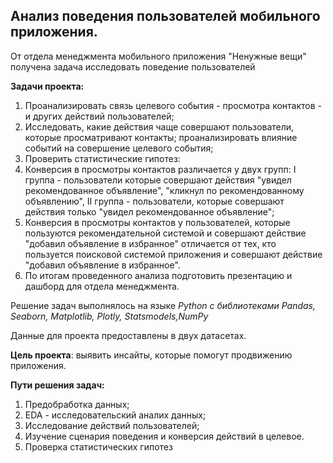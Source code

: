
## Анализ поведения пользователей мобильного приложения.

От отдела менеджмента мобильного приложения "Ненужные вещи" получена задача исследовать поведение пользователей

**Задачи проекта:**
1) Проанализировать связь целевого события - просмотра контактов - и других действий пользователей;
2) Исследовать, какие действия чаще совершают пользователи, которые просматривают контакты;
проанализировать влияние событий на совершение целевого события;
3) Проверить статистические гипотез:
4) Конверсия в просмотры контактов различается у двух групп: I группа - пользователи которые совершают действия "увидел рекомендованное объявление", "кликнул по рекомендованному объявлению", II группа - пользователи, которые совершают действия только "увидел рекомендованное объявление";
5) Конверсия в просмотры контактов у пользователей, которые пользуются рекомендательной системой и совершают действие "добавил объявление в избранное" отличается от тех, кто пользуется поисковой системой приложения и совершают действие "добавил объявление в избранное".
6) По итогам проведенного анализа подготовить презентацию и дашборд для отдела менеджмента.

Решение задач выполнялось на языке *Python с библиотеками Pandas, Seaborn, Matplotlib, Plotly, Statsmodels,NumPy*

Данные для проекта предоставлены в двух датаcетах.

**Цель проекта**: выявить инсайты, которые помогут продвижению приложения.

**Пути решения задач:**
1) Предобработка данных;
2) EDA - исследовательский аналих данных;
3) Исследование действий пользователей;
4) Изучение сценария поведения и конверсия действий в целевое.
5) Проверка статистических гипотез




